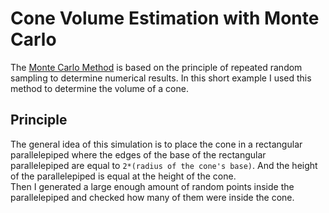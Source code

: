 # Cone Volume Estimation with Monte Carlo

The [Monte Carlo Method](https://en.wikipedia.org/wiki/Monte_Carlo_method) is based on the principle of repeated random sampling to determine numerical results. In this short example I used this method to determine the volume of a cone.

## Principle

The general idea of this simulation is to place the cone in a rectangular parallelepiped where the edges of the base of the rectangular parallelepiped are equal to ```` 2*(radius of the cone's base) ````. And the height of the parallelepiped is equal at the height of the cone.  
Then I generated a large enough amount of random points inside the parallelepiped and checked how many of them were inside the cone.
